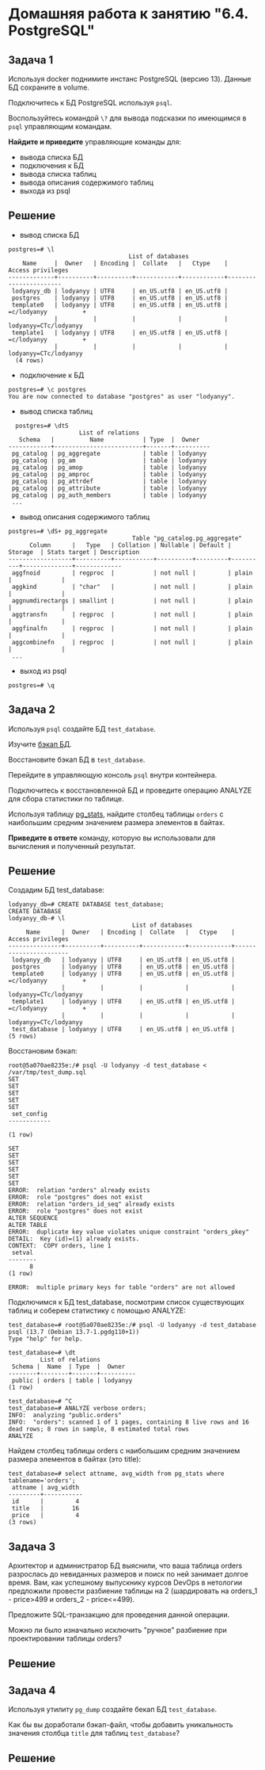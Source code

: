# Домашняя работа к занятию "6.4. PostgreSQL"

## Задача 1

Используя docker поднимите инстанс PostgreSQL (версию 13). Данные БД сохраните в volume.

Подключитесь к БД PostgreSQL используя `psql`.

Воспользуйтесь командой `\?` для вывода подсказки по имеющимся в `psql` управляющим командам.

**Найдите и приведите** управляющие команды для:
- вывода списка БД
- подключения к БД
- вывода списка таблиц
- вывода описания содержимого таблиц
- выхода из psql

## Решение  
- вывод списка БД

```
postgres=# \l
                                  List of databases
    Name     |  Owner   | Encoding |  Collate   |   Ctype    |   Access privileges   
-------------+----------+----------+------------+------------+-----------------------
 lodyanyy_db | lodyanyy | UTF8     | en_US.utf8 | en_US.utf8 | 
 postgres    | lodyanyy | UTF8     | en_US.utf8 | en_US.utf8 | 
 template0   | lodyanyy | UTF8     | en_US.utf8 | en_US.utf8 | =c/lodyanyy          +
             |          |          |            |            | lodyanyy=CTc/lodyanyy
 template1   | lodyanyy | UTF8     | en_US.utf8 | en_US.utf8 | =c/lodyanyy          +
             |          |          |            |            | lodyanyy=CTc/lodyanyy
  (4 rows)
```  
- подключение к БД  

```
postgres=# \c postgres
You are now connected to database "postgres" as user "lodyanyy".
```  
- вывод списка таблиц  

```
  postgres=# \dtS
                    List of relations
   Schema   |          Name           | Type  |  Owner   
------------+-------------------------+-------+----------
 pg_catalog | pg_aggregate            | table | lodyanyy
 pg_catalog | pg_am                   | table | lodyanyy
 pg_catalog | pg_amop                 | table | lodyanyy
 pg_catalog | pg_amproc               | table | lodyanyy
 pg_catalog | pg_attrdef              | table | lodyanyy
 pg_catalog | pg_attribute            | table | lodyanyy
 pg_catalog | pg_auth_members         | table | lodyanyy
 ...
```  
- вывод описания содержимого таблиц  

```
postgres=# \dS+ pg_aggregate
                                   Table "pg_catalog.pg_aggregate"
      Column      |   Type   | Collation | Nullable | Default | Storage  | Stats target | Description 
------------------+----------+-----------+----------+---------+----------+--------------+-------------
 aggfnoid         | regproc  |           | not null |         | plain    |              | 
 aggkind          | "char"   |           | not null |         | plain    |              | 
 aggnumdirectargs | smallint |           | not null |         | plain    |              | 
 aggtransfn       | regproc  |           | not null |         | plain    |              | 
 aggfinalfn       | regproc  |           | not null |         | plain    |              | 
 aggcombinefn     | regproc  |           | not null |         | plain    |              | 
 ...
```
- выход из psql
```
postgres=# \q
```

## Задача 2

Используя `psql` создайте БД `test_database`.

Изучите [бэкап БД](https://github.com/netology-code/virt-homeworks/tree/master/06-db-04-postgresql/test_data).

Восстановите бэкап БД в `test_database`.

Перейдите в управляющую консоль `psql` внутри контейнера.

Подключитесь к восстановленной БД и проведите операцию ANALYZE для сбора статистики по таблице.

Используя таблицу [pg_stats](https://postgrespro.ru/docs/postgresql/12/view-pg-stats), найдите столбец таблицы `orders` 
с наибольшим средним значением размера элементов в байтах.

**Приведите в ответе** команду, которую вы использовали для вычисления и полученный результат.

## Решение

Создадим БД test_database:
```
lodyanyy_db=# CREATE DATABASE test_database;
CREATE DATABASE
lodyanyy_db-# \l
                                   List of databases
     Name      |  Owner   | Encoding |  Collate   |   Ctype    |   Access privileges   
---------------+----------+----------+------------+------------+-----------------------
 lodyanyy_db   | lodyanyy | UTF8     | en_US.utf8 | en_US.utf8 | 
 postgres      | lodyanyy | UTF8     | en_US.utf8 | en_US.utf8 | 
 template0     | lodyanyy | UTF8     | en_US.utf8 | en_US.utf8 | =c/lodyanyy          +
               |          |          |            |            | lodyanyy=CTc/lodyanyy
 template1     | lodyanyy | UTF8     | en_US.utf8 | en_US.utf8 | =c/lodyanyy          +
               |          |          |            |            | lodyanyy=CTc/lodyanyy
 test_database | lodyanyy | UTF8     | en_US.utf8 | en_US.utf8 | 
(5 rows)
```
Восстановим бэкап:
```
root@5a070ae8235e:/# psql -U lodyanyy -d test_database < /var/tmp/test_dump.sql
SET
SET
SET
SET
SET
 set_config 
------------
 
(1 row)

SET
SET
SET
SET
SET
SET
ERROR:  relation "orders" already exists
ERROR:  role "postgres" does not exist
ERROR:  relation "orders_id_seq" already exists
ERROR:  role "postgres" does not exist
ALTER SEQUENCE
ALTER TABLE
ERROR:  duplicate key value violates unique constraint "orders_pkey"
DETAIL:  Key (id)=(1) already exists.
CONTEXT:  COPY orders, line 1
 setval 
--------
      8
(1 row)

ERROR:  multiple primary keys for table "orders" are not allowed
```
Подключимся к БД test_database, посмотрим список существующих таблиц и соберем статистику с помощью ANALYZE:
```
test_database=# root@5a070ae8235e:/# psql -U lodyanyy -d test_database
psql (13.7 (Debian 13.7-1.pgdg110+1))
Type "help" for help.

test_database=# \dt
         List of relations
 Schema |  Name  | Type  |  Owner   
--------+--------+-------+----------
 public | orders | table | lodyanyy
(1 row)

test_database=# ^C
test_database=# ANALYZE verbose orders;
INFO:  analyzing "public.orders"
INFO:  "orders": scanned 1 of 1 pages, containing 8 live rows and 16 dead rows; 8 rows in sample, 8 estimated total rows
ANALYZE
```
Найдем столбец таблицы orders с наибольшим средним значением размера элементов в байтах (это title):
```
test_database=# select attname, avg_width from pg_stats where tablename='orders';
 attname | avg_width 
---------+-----------
 id      |         4
 title   |        16
 price   |         4
(3 rows)
```


## Задача 3

Архитектор и администратор БД выяснили, что ваша таблица orders разрослась до невиданных размеров и
поиск по ней занимает долгое время. Вам, как успешному выпускнику курсов DevOps в нетологии предложили
провести разбиение таблицы на 2 (шардировать на orders_1 - price>499 и orders_2 - price<=499).

Предложите SQL-транзакцию для проведения данной операции.

Можно ли было изначально исключить "ручное" разбиение при проектировании таблицы orders?

## Решение

## Задача 4

Используя утилиту `pg_dump` создайте бекап БД `test_database`.

Как бы вы доработали бэкап-файл, чтобы добавить уникальность значения столбца `title` для таблиц `test_database`?

## Решение
